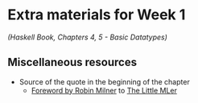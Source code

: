 # Extra materials for Week 1
*(Haskell Book, Chapters 4, 5 - Basic Datatypes)*

## Miscellaneous resources

- Source of the quote in the beginning of the chapter
  - [Foreword by Robin Milner](http://www.ccs.neu.edu/home/matthias/BTML/foreword.html)
    to [The Little MLer](http://www.ccs.neu.edu/home/matthias/BTML/)
